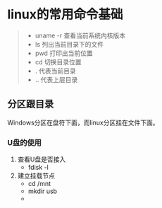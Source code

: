 # linux的常用命令基础

>* uname -r 查看当前系统内核版本
>* ls 列出当前目录下的文件
>* pwd 打印出当前位置
>* cd 切换目录位置
>* . 代表当前目录
>* .. 代表上层目录

## 分区跟目录

Windows分区在盘符下面，而linux分区挂在文件下面。

### U盘的使用
1. 查看U盘是否接入
   * fdisk -l  
2. 建立挂载节点
   * cd /mnt        
   * mkdir usb
   * 


